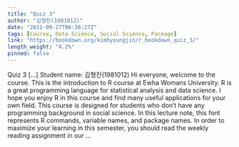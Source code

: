 ```yaml
---
title: "Quiz 3"
author: "김형진(1981012)"
date: "2021-09-27T06:36:27Z"
tags: [Course, Data Science, Social Science, Package]
link: "https://bookdown.org/kimhyoungjin/r_bookdown_quiz_3/"
length_weight: "4.2%"
pinned: false
---
```


Quiz 3 [...] Student name: 김형진(1981012) Hi everyone, welcome to the course. This is the introduction to R course at Ewha Womans University. R is a great programming language for statistical analysis and data science. I hope you enjoy R in this course and find many useful applications for your own field. This course is designed for students who don’t have any programming background in social science. In this lecture note, this font represents R commands, variable names, and package names. In order to maximize your learning in this semester, you should read the weekly reading assignment in our  ...
